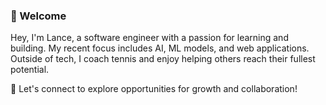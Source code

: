 ### 👋 Welcome
Hey, I'm Lance, a software engineer with a passion for learning and building.
My recent focus includes AI, ML models, and web applications.
Outside of tech, I coach tennis and enjoy helping others reach their fullest potential.

💬 Let's connect to explore opportunities for growth and collaboration!
